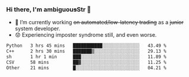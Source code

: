 ### Hi there, I'm ambiguou~~s~~Str 👋

<!--
**ambiguoustexture/ambiguoustexture** is a ✨ _special_ ✨ repository because its `README.md` (this file) appears on your GitHub profile.

Here are some ideas to get you started:
-->
- 🔭 I’m currently working ~~on automated/low-latency trading~~ as a ~~junior~~ system developer.
- :worried: Experiencing imposter syndrome still, and even worse.

<!--START_SECTION:waka-->

```txt
Python   3 hrs 45 mins   ███████████░░░░░░░░░░░░░░   43.49 %
C++      2 hrs 30 mins   ███████▒░░░░░░░░░░░░░░░░░   29.13 %
sh       1 hr 1 min      ███░░░░░░░░░░░░░░░░░░░░░░   11.89 %
CSV      58 mins         ██▓░░░░░░░░░░░░░░░░░░░░░░   11.25 %
Other    21 mins         █░░░░░░░░░░░░░░░░░░░░░░░░   04.21 %
```

<!--END_SECTION:waka-->
